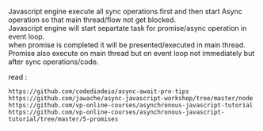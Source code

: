 Javascript engine execute all sync operations first and then start Async operation so that main thread/flow not get blocked.  
Javascript engine will start separtate task for promise/async operation in event loop.  
when promise is completed it will be presented/executed in main thread.   
Promise also execute on main thread but on event loop not immediately but after sync operations/code.

read : 
    
    https://github.com/codediodeio/async-await-pro-tips
    https://github.com/jawache/async-javascript-workshop/tree/master/node
    https://github.com/vp-online-courses/asynchronous-javascript-tutorial
    https://github.com/vp-online-courses/asynchronous-javascript-tutorial/tree/master/5-promises
